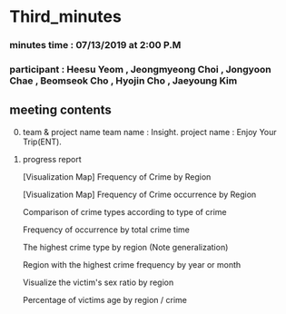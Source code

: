# Third_minutes

### minutes time : 07/13/2019 at 2:00 P.M
### participant : Heesu Yeom , Jeongmyeong Choi , Jongyoon Chae , Beomseok Cho , Hyojin Cho , Jaeyoung Kim 

## meeting contents

0. team & project name
  team name : Insight.
  project name : Enjoy Your Trip(ENT).

1. progress report

    [Visualization Map] Frequency of Crime by Region

    [Visualization Map] Frequency of Crime occurrence by Region

    Comparison of crime types according to type of crime

    Frequency of occurrence by total crime time

    The highest crime type by region (Note generalization)

    Region with the highest crime frequency by year or month

    Visualize the victim's sex ratio by region

    Percentage of victims age by region / crime





